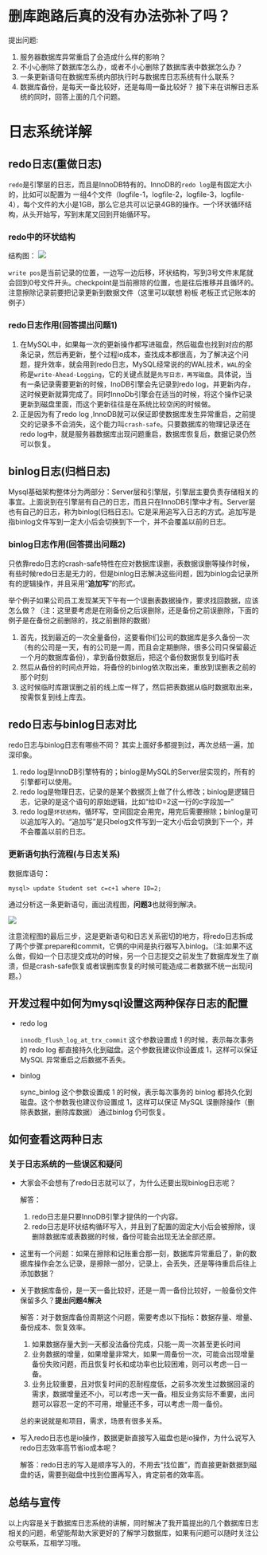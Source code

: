 
# 删库跑路后真的没有办法弥补了吗？
提出问题:

1. 服务器数据库异常重启了会造成什么样的影响？
2. 不小心删除了数据库怎么办，或者不小心删除了数据库表中数据怎么办？
3. 一条更新语句在数据库系统内部执行时与数据库日志系统有什么联系？
4. 数据库备份，是每天一备比较好，还是每周一备比较好？
接下来在讲解日志系统的同时，回答上面的几个问题。

# 日志系统详解
## redo日志(重做日志)
   `redo`是引擎层的日志，而且是InnoDB特有的。InnoDB的`redo log`是有固定大小的，比如可以配置为 一组4个文件（logfile-1，logfile-2，logfile-3，logfile-4），每个文件的大小是1GB，那么它总共可以记录4GB的操作。一个环状循环结构，从头开始写，写到末尾又回到开始循环写。

### redo中的环状结构

结构图：
![](http://img.xiaogangzai.cn/database_logSystem01.png)

`write pos`是当前记录的位置，一边写一边后移，环状结构，写到3号文件末尾就会回到0号文件开头。checkpoint是当前擦除的位置，也是往后推移并且循环的。注意擦除记录前要把记录更新到数据文件（这里可以联想 粉板 老板正式记账本的例子）

### redo日志作用(**回答提出问题1**)

 1. 在MySQL中，如果每一次的更新操作都写进磁盘，然后磁盘也找到对应的那条记录，然后再更新，整个过程io成本，查找成本都很高，为了解决这个问题，提升效率，就会用到redo日志，MySQL经常说的的WAL技术，`WAL`的全称是`write-Ahead-Logging`，它的关键点就是`先写日志，再写磁盘`。具体说，当有一条记录需要更新的时候，InoDB引擎会先记录到redo log，并更新内存，这时候更新就算完成了。同时InnoDb引擎会在适当的时候，将这个操作记录更新到磁盘里面，而这个更新往往是在系统比较空闲的时候做。
 2. 正是因为有了redo log ,InnoDB就可以保证即使数据库发生异常重启，之前提交的记录多不会消失，这个能力叫`crash-safe`。只要数据库的物理记录还在redo log中，就是服务器数据库出现问题重启，数据库恢复后，数据记录仍然可以恢复。



## binlog日志(归档日志)

Mysql基础架构整体分为两部分：Server层和引擎层，引擎层主要负责存储相关的事宜。上面说到在引擎层有自己的日志，而且只在InnoDB引擎中才有。Server层也有自己的日志，称为binlog(归档日志)。它是采用追写入日志的方式。追加写是指binlog文件写到一定大小后会切换到下一个，并不会覆盖以前的日志。
    
### binlog日志作用(**回答提出问题2**)

只依靠redo日志的crash-safe特性在应对数据库误删，表数据误删等操作时候，有些时候redo日志是无力的，但是binlog日志解决这些问题，因为binlog会记录所有的逻辑操作，并且采用“**追加写**”的形式。

举个例子如果公司员工发现某天下午有一个误删表数据操作，要求找回数据，应该怎么做？（注：这里要考虑是在刚备份之后误删除，还是备份之前误删除，下面的例子是在备份之前删除的，找之前删除的数据）

1. 首先，找到最近的一次全量备份，这要看你们公司的数据库是多久备份一次（有的公司是一天，有的公司是一周，而且会定期删除，很多公司只保留最近一个月的数据库备份），拿到备份数据后，把这个备份数据恢复到临时表
2. 然后从备份的时间点开始，将备份的binlog依次取出来，重放到误删表之前的那个时刻
3. 这时候临时库跟误删之前的线上库一样了，然后把表数据从临时数据取出来，按需恢复到线上库去。

   
   
## redo日志与binlog日志对比
redo日志与binlog日志有哪些不同？
其实上面好多都提到过，再次总结一遍，加深印象。
1. redo log是InnoDB引擎特有的；binlog是MySQL的Server层实现的，所有的引擎都可以使用。
2. redo log是物理日志，记录的是某个数据页上做了什么修改；binlog是逻辑日志，记录的是这个语句的原始逻辑，比如“给ID=2这一行的c字段加一”
3. redo log是`环状结构`，循环写，空间固定会用完，用完后需要擦除；binlog是可以追加写入的。“追加写”是只belog文件写到一定大小后会切换到下一个，并不会覆盖以前的日志。
### 更新语句执行流程(与日志关系)

数据库语句：

```
mysql> update Student set c=c+1 where ID=2;

```
通过分析这一条更新语句，画出流程图，**问题3**也就得到解决。

![](http://img.xiaogangzai.cn/database_logSystem02.png)

注意流程图的最后三步，这是更新语句和日志关系密切的地方，将redo日志拆成了两个步骤:prepare和commit，它俩的中间是执行器写入binlog。（注:如果不这么做，假如一个日志提交成功的时候，另一个日志提交之前发生了数据库发生了崩溃，但是crash-safe恢复或者误删库恢复的时候可能造成二者数据不统一出现问题。）

## 开发过程中如何为mysql设置这两种保存日志的配置

- redo log

    `innodb_flush_log_at_trx_commit` 这个参数设置成 1 的时候，表示每次事务的 redo log 都直接持久化到磁盘。这个参数我建议你设置成 1，这样可以保证 MySQL 异常重启之后数据不丢失。

- binlog 

    sync_binlog 这个参数设置成 1 的时候，表示每次事务的 binlog 都持久化到磁盘。这个参数我也建议你设置成 1，这样可以保证 MySQL 误删除操作（删除表数据，删除库数据） 通过binlog 仍可恢复。

## 如何查看这两种日志

### 关于日志系统的一些误区和疑问
- 大家会不会想有了redo日志就可以了，为什么还要出现binlog日志呢？

    解答：
    1. redo日志是只要InnoDB引擎才提供的一个内容。
    2. redo日志是环状结构循环写入，并且到了配置的固定大小后会被擦除，误删除数据库或表数据的时候，备份可能会出现无法全部还原。
- 这里有一个问题：如果在擦除和记账重合那一刻，数据库异常重启了，新的数据库操作会怎么记录，是擦除一部分，记录上，会丢失，还是等待重启后往上添加数据？

- 关于数据库备份，是一天一备比较好，还是一周一备份比较好，一般备份文件保留多久？**提出问题4解决**

    解答：对于数据库备份周期这个问题，需要考虑以下指标：数据存量、增量、备份成本、恢复效率。
    
    1. 如果数据存量大到一天都没法备份完成，只能一周一次甚至更长时间
    2. 业务数据的增量，如果增量非常大，如果一周备份一次，可能会出现增量备份失败问题，而且恢复时长和成功率也比较困难，则可以考虑一日一备。
    3. 业务比较重要，且对恢复时间的忍耐程度低，之前多次发生过数据回滚的需求，数据增量还不小，可以考虑一天一备。相反业务实际不重要，出问题可以容忍一定的不可用，增量还不多，可以考虑一周一备份。

    总的来说就是和项目，需求，场景有很多关系。
- 写入redo日志也是io操作，数据更新直接写入磁盘也是io操作，为什么说写入redo日志效率高节省io成本呢？

     解答：redo日志的写入是顺序写入的，不用去“找位置”，而直接更新数据到磁盘的话，需要到磁盘中找到位置再写入，肯定前者的效率高。
## 总结与宣传
  以上内容是关于数据库日志系统的讲解，同时解决了我开篇提出的几个数据库日志相关的问题，希望能帮助大家更好的了解学习数据库，如果有问题可以随时关注公众号联系，互相学习哦。

